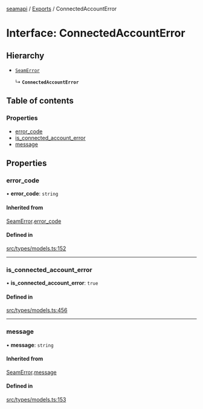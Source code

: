 [seamapi](../README.md) / [Exports](../modules.md) / ConnectedAccountError

# Interface: ConnectedAccountError

## Hierarchy

- [`SeamError`](SeamError.md)

  ↳ **`ConnectedAccountError`**

## Table of contents

### Properties

- [error\_code](ConnectedAccountError.md#error_code)
- [is\_connected\_account\_error](ConnectedAccountError.md#is_connected_account_error)
- [message](ConnectedAccountError.md#message)

## Properties

### error\_code

• **error\_code**: `string`

#### Inherited from

[SeamError](SeamError.md).[error_code](SeamError.md#error_code)

#### Defined in

[src/types/models.ts:152](https://github.com/seamapi/javascript/blob/main/src/types/models.ts#L152)

___

### is\_connected\_account\_error

• **is\_connected\_account\_error**: ``true``

#### Defined in

[src/types/models.ts:456](https://github.com/seamapi/javascript/blob/main/src/types/models.ts#L456)

___

### message

• **message**: `string`

#### Inherited from

[SeamError](SeamError.md).[message](SeamError.md#message)

#### Defined in

[src/types/models.ts:153](https://github.com/seamapi/javascript/blob/main/src/types/models.ts#L153)
